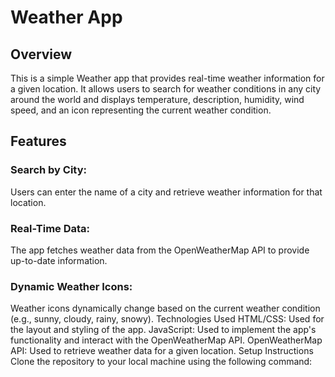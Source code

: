 # Weather App
## Overview
This is a simple Weather app that provides real-time weather information for a given location. It allows users to search for weather conditions in any city around the world and displays temperature, description, humidity, wind speed, and an icon representing the current weather condition.

## Features
### Search by City: 
Users can enter the name of a city and retrieve weather information for that location.
### Real-Time Data: 
The app fetches weather data from the OpenWeatherMap API to provide up-to-date information.
### Dynamic Weather Icons: 
Weather icons dynamically change based on the current weather condition (e.g., sunny, cloudy, rainy, snowy).
Technologies Used
HTML/CSS: Used for the layout and styling of the app.
JavaScript: Used to implement the app's functionality and interact with the OpenWeatherMap API.
OpenWeatherMap API: Used to retrieve weather data for a given location.
Setup Instructions
Clone the repository to your local machine using the following command:
